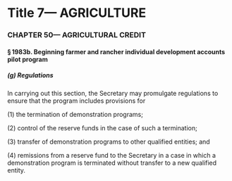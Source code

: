 
# Title 7— AGRICULTURE
### CHAPTER 50— AGRICULTURAL CREDIT
#### § 1983b. Beginning farmer and rancher individual development accounts pilot program
##### (g) Regulations

In carrying out this section, the Secretary may promulgate regulations to ensure that the program includes provisions for

(1) the termination of demonstration programs;

(2) control of the reserve funds in the case of such a termination;

(3) transfer of demonstration programs to other qualified entities; and

(4) remissions from a reserve fund to the Secretary in a case in which a demonstration program is terminated without transfer to a new qualified entity.
